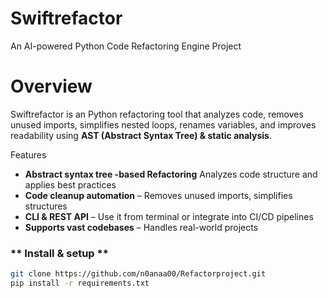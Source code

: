 # Swiftrefactor   
An AI-powered Python Code Refactoring Engine Project  

# Overview  
Swiftrefactor is an Python refactoring tool that analyzes code, removes unused imports, simplifies nested loops, renames variables, and improves readability using **AST (Abstract Syntax Tree) & static analysis**.

Features  
- **Abstract syntax tree -based Refactoring**  Analyzes code structure and applies best practices  
- **Code cleanup automation** – Removes unused imports, simplifies structures  
- **CLI & REST API** – Use it from terminal or integrate into CI/CD pipelines  
- **Supports vast codebases** – Handles real-world projects  
 

### ** Install & setup **  
```sh
git clone https://github.com/n0anaa00/Refactorproject.git
pip install -r requirements.txt
